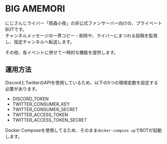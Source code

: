 # BIG AMEMORI
にじさんじライバー「雨森小夜」の非公式ファンサーバー向けの、プライベートBOTです。  
チャンネルメッセージの一斉コピー・削除や、ライバーにまつわる投稿を監視し、指定チャンネルへ転送します。  
  
その他、各イベントに併せて一時的な機能を提供します。  

## 運用方法
DiscordとTwitterのAPIを使用しているため、以下の5つの環境変数を設定する必要があります。  

- DISCORD_TOKEN
- TWITTER_CONSUMER_KEY
- TWITTER_CONSUMER_SECRET
- TWITTER_ACCESS_TOKEN
- TWITTER_ACCESS_TOKEN_SECRET

Docker Composeを使用してるため、そのまま`docker-compose up`でBOTが起動します。  
